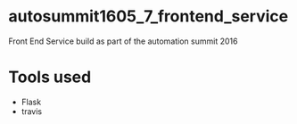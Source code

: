 # autosummit1605_7_frontend_service
Front End Service build as part of the automation summit 2016

# Tools used 
- Flask
- travis
